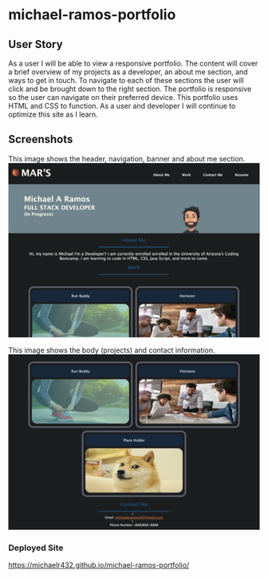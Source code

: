 # michael-ramos-portfolio

## User Story
As a user I will be able to view a responsive portfolio. The content will cover a brief overview of my projects as a developer, an about me section, and ways to get in touch. To navigate to each of these sections the user will click and be brought down to the right section. The portfolio is responsive  so the user can navigate on their preferred device. This portfolio uses HTML and CSS to function. As a user and developer I will continue to optimize this site as I learn. 

## Screenshots 

This image shows the header, navigation, banner and about me section.
![screenshot1](/assets/images/portfolioIMG1.png)

This image shows the body (projects) and contact information.
![screenshot2](/assets/images/portfolioIMG2.png)


### Deployed Site 
https://michaelr432.github.io/michael-ramos-portfolio/